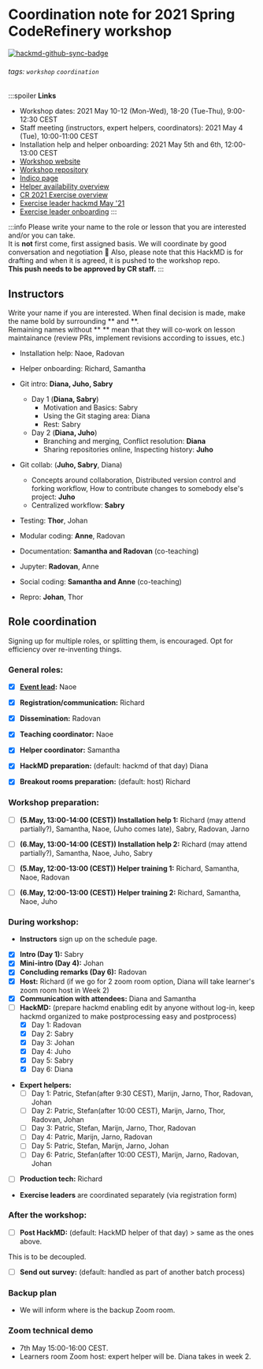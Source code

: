 # Coordination note for 2021 Spring CodeRefinery workshop

[![hackmd-github-sync-badge](https://hackmd.io/l7VDOAyESLuOABRDVLQsvA/badge)](https://hackmd.io/l7VDOAyESLuOABRDVLQsvA)


###### tags: `workshop` `coordination`

:::spoiler
**Links**
- Workshop dates: 2021 May 10-12 (Mon-Wed), 18-20 (Tue-Thu), 9:00-12:30 CEST
- Staff meeting (instructors, expert helpers, coordinators): 2021 May 4 (Tue), 10:00-11:00 CEST
- Installation help and helper onboarding: 2021 May 5th and 6th, 12:00-13:00 CEST
- [Workshop website](https://coderefinery.github.io/2021-05-10-workshop/)
- [Workshop repository](https://github.com/coderefinery/2021-05-10-workshop)
- [Indico page](https://indico.neic.no/event/178) 
- [Helper availability overview](https://docs.google.com/spreadsheets/d/1NeIRs7c8br0xjcxxETNd__19JtfEERe-KFd9JUjP0wU/edit#gid=0)
- [CR 2021 Exercise overview](/kEb3Tfe2RluiF7vdUSTj1A)
- [Exercise leader hackmd May '21](/oUt-jWVgTdKM2vbPrk5tQg)
- [Exercise leader onboarding](https://hackmd.io/YJiU17ZNQcSfOQjOrndNpg)
:::

:::info
Please write your name to the role or lesson that you are interested and/or you can take.  
It is **not** first come, first assigned basis. We will coordinate by good conversation and negotiation :slightly_smiling_face: 
Also, please note that this HackMD is for drafting and when it is agreed, it is pushed to the workshop repo.  
**This push needs to be approved by CR staff.**
:::

## Instructors 
Write your name if you are interested. When final decision is made, make the name bold by surrounding ** and **.  
Remaining names without ** ** mean that they will co-work on lesson maintainance (review PRs, implement revisions according to issues, etc.)  

- Installation help: Naoe, Radovan
- Helper onboarding: Richard, Samantha 
- Git intro:  **Diana, Juho, Sabry** 
    - Day 1 (**Diana, Sabry**)
        - Motivation and Basics: Sabry
        - Using the Git staging area: Diana
        - Rest: Sabry
    - Day 2 (**Diana, Juho**)
        - Branching and merging, Conflict resolution: **Diana**
        - Sharing repositories online, Inspecting history: **Juho**
        
- Git collab: (**Juho, Sabry**, Diana)
    - Concepts around collaboration, Distributed version control and forking workflow, How to contribute changes to somebody else's project: **Juho**
    - Centralized workflow: **Sabry**
- Testing: **Thor**, Johan 
- Modular coding: **Anne**, Radovan
- Documentation: **Samantha and Radovan** (co-teaching)
- Jupyter: **Radovan**, Anne
- Social coding: **Samantha and Anne** (co-teaching)
- Repro: **Johan**, Thor  

## Role coordination

Signing up for multiple roles, or splitting them, is
encouraged.  Opt for efficiency over re-inventing things.

### General roles:

- [x] **[Event lead](https://coderefinery.github.io/manuals/workshop-administration/):** Naoe
- [x] **Registration/communication:** Richard
- [x] **Dissemination:** Radovan
- [x] **Teaching coordinator:** Naoe
- [x] **Helper coordinator:** Samantha
- [x] **HackMD preparation:** (default: hackmd of that day) Diana
- [x] **Breakout rooms preparation:** (default: host) Richard


### Workshop preparation:

- [ ] **(5.May, 13:00-14:00 (CEST)) Installation help 1:** Richard (may attend partially?), Samantha, Naoe, (Juho comes late), Sabry, Radovan, Jarno
- [ ] **(6.May, 13:00-14:00 (CEST)) Installation help 2:** Richard (may attend partially?), Samantha, Naoe, Juho, Sabry  
- [ ] **(5.May, 12:00-13:00 (CEST)) Helper training 1:** Richard, Samantha, Naoe, Radovan   
- [ ] **(6.May, 12:00-13:00 (CEST)) Helper training 2:** Richard, Samantha, Naoe, Juho   


### During workshop:

- **Instructors** sign up on the schedule page.
- [x] **Intro (Day 1):** Sabry
- [x] **Mini-intro (Day 4):** Johan 
- [x] **Concluding remarks (Day 6):** Radovan
- [x] **Host:** Richard (if we go for 2 zoom room option, Diana will take learner's zoom room host in Week 2)
- [x] **Communication with attendees:** Diana and Samantha
- [ ] **HackMD:** (prepare hackmd enabling edit by anyone without log-in, keep hackmd organized to make postprocessing easy and postprocess)
  - [x] Day 1: Radovan
  - [x] Day 2: Sabry
  - [x] Day 3: Johan
  - [x] Day 4: Juho
  - [X] Day 5: Sabry
  - [x] Day 6: Diana
- **Expert helpers:**
  - [ ] Day 1: Patric, Stefan(after 9:30 CEST), Marijn, Jarno, Thor, Radovan, Johan
  - [ ] Day 2: Patric, Stefan(after 10:00 CEST), Marijn, Jarno, Thor, Radovan, Johan
  - [ ] Day 3: Patric, Stefan, Marijn, Jarno, Thor, Radovan
  - [ ] Day 4: Patric, Marijn, Jarno, Radovan
  - [ ] Day 5: Patric, Stefan, Marijn, Jarno, Johan
  - [ ] Day 6: Patric, Stefan(after 10:00 CEST), Marijn, Jarno, Radovan, Johan
- [ ] **Production tech:** Richard
- **Exercise leaders** are coordinated separately (via registration form)

### After the workshop:

- [ ] **Post HackMD:** (default: HackMD helper of that day) > same as the ones above.

This is to be decoupled.
- [ ] **Send out survey:** (default: handled as part of another batch process)

### Backup plan
- We will inform where is the backup Zoom room.

### Zoom technical demo
- 7th May 15:00-16:00 CEST.
- Learners room Zoom host: expert helper will be. Diana takes in week 2.